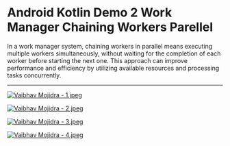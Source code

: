# Android Kotlin Demo 2 Work Manager Chaining Workers Parellel

In a work manager system, chaining workers in parallel means executing multiple workers simultaneously, without waiting for the completion of each worker before starting the next one. This approach can improve performance and efficiency by utilizing available resources and processing tasks concurrently.

---

[![Vaibhav Mojidra - 1.jpeg](https://raw.githubusercontent.com/VaibhavMojidra/Android-Kotlin---Demo-2-Work-Manager-Chaining-Workers-Parellel/master/screenshots/1.jpeg "Vaibhav Mojidra")](https://vaibhavmojidra.github.io/site/)

[![Vaibhav Mojidra - 2.jpeg](https://raw.githubusercontent.com/VaibhavMojidra/Android-Kotlin---Demo-2-Work-Manager-Chaining-Workers-Parellel/master/screenshots/2.jpeg "Vaibhav Mojidra")](https://vaibhavmojidra.github.io/site/)

[![Vaibhav Mojidra - 3.jpeg](https://raw.githubusercontent.com/VaibhavMojidra/Android-Kotlin---Demo-2-Work-Manager-Chaining-Workers-Parellel/master/screenshots/3.jpeg "Vaibhav Mojidra")](https://vaibhavmojidra.github.io/site/)

[![Vaibhav Mojidra - 4.jpeg](https://raw.githubusercontent.com/VaibhavMojidra/Android-Kotlin---Demo-2-Work-Manager-Chaining-Workers-Parellel/master/screenshots/4.jpeg "Vaibhav Mojidra")](https://vaibhavmojidra.github.io/site/)